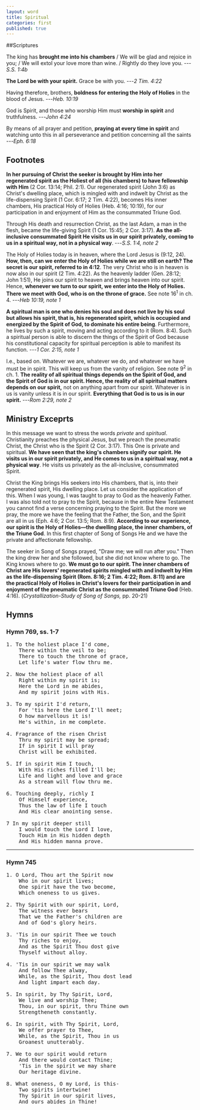```yaml
---
layout: word
title: Spiritual
categories: first
published: true
---
```


##Scriptures

The king has **brought me into his chambers** / We will be glad and rejoice in you; / We will extol your love more than wine. / Rightly do they love you.
---_S.S. 1:4b_ 

**The Lord be with your spirit.** Grace be with you.
---_2 Tim. 4:22_

Having therefore, brothers, **boldness for entering the Holy of Holies** in the blood of Jesus.
---_Heb. 10:19_

God is Spirit, and those who worship Him must **worship in spirit** and truthfulness.
---_John 4:24_

By means of all prayer and petition, **praying at every time in spirit** and watching unto this in all perseverance and petition concerning all the saints
---_Eph. 6:18_

## Footnotes

**In her pursuing of Christ the seeker is brought by Him into her regenerated spirit as the Holiest of all (his chambers) to have fellowship with Him** (2 Cor. 13:14; Phil. 2:1). Our regenerated spirit (John 3:6) as Christ's dwelling place, which is mingled with and indwelt by Christ as the life-dispensing Spirit (1 Cor. 6:17; 2 Tim. 4:22), becomes His inner chambers, His practical Holy of Holies (Heb. 4:16; 10:19), for our participation in and enjoyment of Him as the consummated Triune God.

Through His death and resurrection Christ, as the last Adam, a man in the flesh, became the life-giving Spirit (1 Cor. 15:45; 2 Cor. 3:17). **As the all-inclusive consummated Spirit He visits us in our spirit privately, coming to us in a spiritual way, not in a physical way**.
---_S.S. 1:4, note 2_

The Holy of Holies today is in heaven, where the Lord Jesus is (9:12, 24). **How, then, can we enter the Holy of Holies while we are still on earth? The secret is our spirit, referred to in 4:12**. The very Christ who is in heaven is now also in our spirit (2 Tim. 4:22). As the heavenly ladder (Gen. 28:12; John 1:51), He joins our spirit to heaven and brings heaven into our spirit. Hence, **whenever we turn to our spirit, we enter into the Holy of Holies. There we meet with God, who is on the throne of grace.** See note 16<sup>1</sup> in ch. 4.
---_Heb 10:19, note 1_

**A spiritual man is one who denies his soul and does not live by his soul but allows his spirit, that is, his regenerated spirit, which is occupied and energized by the Spirit of God, to dominate his entire being**. Furthermore, he lives by such a spirit, moving and acting according to it (Rom. 8:4). Such a spiritual person is able to discern the things of the Spirit of God because his constitutional capacity for spiritual perception is able to manifest its function.
---_1 Cor. 2:15, note 1_

I.e., based on. Whatever we are, whatever we do, and whatever we have must be in spirit. This will keep us from the vanity of religion. See note 9<sup>2</sup> in ch. 1. **The reality of all spiritual things depends on the Spirit of God, and the Spirit of God is in our spirit. Hence, the reality of all spiritual matters depends on our spirit,** not on anything apart from our spirit. Whatever is in us is vanity unless it is in our spirit. **Everything that God is to us is in our spirit.**
---_Rom 2:29, note 2_

## Ministry Exceprts

In this message we want to stress the words _private_ and _spiritual_. Christianity preaches the physical Jesus, but we preach the pneumatic Christ, the Christ who is the Spirit (2 Cor. 3:17). This One is private and spiritual. **We have seen that the king's chambers signify our spirit. He visits us in our spirit privately, and He comes to us in a spiritual way, not a physical way**. He visits us privately as the all-inclusive, consummated Spirit.

Christ the King brings His seekers into His chambers, that is, into their regenerated spirit, His dwelling place. Let us consider the application of this. When I was young, I was taught to pray to God as the heavenly Father. I was also told not to pray to the Spirit, because in the entire New Testament you cannot find a verse concerning praying to the Spirit. But the more we pray, the more we have the feeling that the Father, the Son, and the Spirit are all in us (Eph. 4:6; 2 Cor. 13:5; Rom. 8:9). **According to our experience, our spirit is the Holy of Holies—the dwelling place, the inner chambers, of the Triune God**. In this first chapter of Song of Songs He and we have the private and affectionate fellowship.

The seeker in Song of Songs prayed, "Draw me; we will run after you." Then the king drew her and she followed, but she did not know where to go. The King knows where to go. **We must go to our spirit. The inner chambers of Christ are His lovers' regenerated spirits mingled with and indwelt by Him as the life-dispensing Spirit (Rom. 8:16; 2 Tim. 4:22; Rom. 8:11) and are the practical Holy of Holies in Christ's lovers for their participation in and enjoyment of the pneumatic Christ as the consummated Triune God** (Heb. 4:16). (_Crystallization-Study of Song of Songs,_ pp. 20-21)

## Hymns

### Hymn 769, ss. 1-7

<pre>
1. To the holiest place I'd come,
    There within the veil to be;
    There to touch the throne of grace,
    Let life's water flow thru me.

2. Now the holiest place of all
    Right within my spirit is;
    Here the Lord in me abides,
    And my spirit joins with His.

3. To my spirit I'd return,
    For 'tis here the Lord I'll meet;
    O how marvellous it is!
    He's within, in me complete.

4. Fragrance of the risen Christ
    Thru my spirit may be spread;
    If in spirit I will pray
    Christ will be exhibited.

5. If in spirit Him I touch,
    With His riches filled I'll be;
    Life and light and love and grace
    As a stream will flow thru me.

6. Touching deeply, richly I
    Of Himself experience,
    Thus the law of life I touch
    And His clear anointing sense.

7 In my spirit deeper still
    I would touch the Lord I love,
    Touch Him in His hidden depth
    And His hidden manna prove.
</pre>

---

### Hymn 745
<pre>
1. O Lord, Thou art the Spirit now
    Who in our spirit lives;
    One spirit have the two become,
    Which oneness to us gives.

2. Thy Spirit with our spirit, Lord,
    The witness ever bears
    That we the Father's children are
    And of God's glory heirs.

3. 'Tis in our spirit Thee we touch
    Thy riches to enjoy,
    And as the Spirit Thou dost give
    Thyself without alloy.

4. 'Tis in our spirit we may walk
    And follow Thee alway,
    While, as the Spirit, Thou dost lead
    And light impart each day.

5. In spirit, by Thy Spirit, Lord,
    We live and worship Thee;
    Thou, in our spirit, thru Thine own
    Strengtheneth constantly.

6. In spirit, with Thy Spirit, Lord,
    We offer prayer to Thee,
    While, as the Spirit, Thou in us
    Groanest unutterably.

7. We to our spirit would return
    And there would contact Thine;
    'Tis in the spirit we may share
    Our heritage divine.

8. What oneness, O my Lord, is this-
    Two spirits intertwine!
    Thy Spirit in our spirit lives,
    And ours abides in Thine!
</pre>